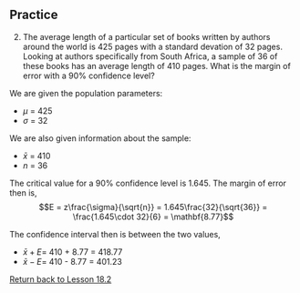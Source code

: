## Practice
2. The average length of a particular set of books written by authors around the world is 425 pages with a standard devation of 32 pages. Looking at authors specifically from South Africa, a sample of 36 of these books has an average length of 410 pages. What is the margin of error with a 90% confidence level?

We are given the population parameters:
* $\mu$ = 425
* $\sigma$ = 32

We are also given information about the sample:
* $\bar{x}$ = 410
* $n$ = 36

The critical value for a 90% confidence level is 1.645. The margin of error then is,
$$E = z\frac{\sigma}{\sqrt{n}} = 1.645\frac{32}{\sqrt{36}} = \frac{1.645\cdot 32}{6} = \mathbf{8.77}$$

The confidence interval then is between the two values,
* $\bar{x} + E =$ 410 + 8.77 = 418.77
* $\bar{x} - E =$ 410 - 8.77 = 401.23

[Return back to Lesson 18.2](https://github.com/drolsonmi/SnowCollegeClasses/blob/main/math1040online/Lectures/18_2_CriticalValues.md#practice)